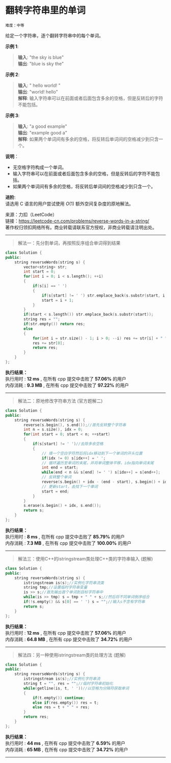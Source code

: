 # 翻转字符串里的单词 #  
`难度：中等` 

给定一个字符串，逐个翻转字符串中的每个单词。  

**示例 1**:  
>**输入**: "the sky is blue"  
>**输出**: "blue is sky the"  

**示例 2**:  
>**输入**: "  hello world!  "  
>**输出**: "world! hello"  
>**解释**: 输入字符串可以在前面或者后面包含多余的空格，但是反转后的字符不能包括。  

**示例 3**:  
>**输入**: "a good   example"  
>**输出**: "example good a"  
>**解释**: 如果两个单词间有多余的空格，将反转后单词间的空格减少到只含一个。  

**说明**：  
- 无空格字符构成一个单词。  
- 输入字符串可以在前面或者后面包含多余的空格，但是反转后的字符不能包括。  
- 如果两个单词间有多余的空格，将反转后单词间的空格减少到只含一个。  

**进阶**:  
请选用 C 语言的用户尝试使用 *O*(1) 额外空间复杂度的原地解法。  

来源：力扣（LeetCode）  
链接：https://leetcode-cn.com/problems/reverse-words-in-a-string/  
著作权归领扣网络所有。商业转载请联系官方授权，非商业转载请注明出处。  

---  
>解法一：先分割单词，再按照反序组合单词得到结果  

```C++  
class Solution {
public:
    string reverseWords(string s) {
        vector<string> str;
        int start = 0;
        for(int i = 0; i < s.length(); ++i)
        {
            if(s[i] == ' ')
            {
                if(s[start] != ' ') str.emplace_back(s.substr(start, i - start));
                start = i + 1;
            }
        }
        if(start < s.length()) str.emplace_back(s.substr(start));
        string res = "";
        if(str.empty()) return res;
        else
        {
            for(int i = str.size() - 1; i > 0; --i) res += str[i] + " ";
            res += str[0];
            return res;
        }
    }
};
```  

**执行结果：**  
执行用时 : **12 ms** , 在所有 cpp 提交中击败了 **57.06%** 的用户  
内存消耗 : **9.3 MB** , 在所有 cpp 提交中击败了 **97.22%** 的用户  

---  
>解法二：原地修改字符串方法 (官方题解二)  

```C++  
class Solution {
public:
    string reverseWords(string s) {
        reverse(s.begin(), s.end());//首先反转整个字符串
        int n = s.size(), idx = 0;
        for(int start = 0; start < n; ++start)
        {
            if(s[start] != ' ')//去除多余空格
            {
                // 填一个空白字符然后将idx移动到下一个单词的开头位置
                if(idx != 0) s[idx++] = ' ';
                // 循环遍历至单词的末尾，并将单词整体平移，idx指向单词末尾
                int end = start;
                while(end < n && s[end] != ' ') s[idx++] = s[end++];
                // 反转整个单词
                reverse(s.begin() + idx - (end - start), s.begin() + idx);
                // 更新start，去找下一个单词
                start = end;
            }
        }
        s.erase(s.begin() + idx, s.end());
        return s;
    }
};
```  

**执行结果：**  
执行用时 : **8 ms** , 在所有 cpp 提交中击败了 **85.79%** 的用户  
内存消耗 : **7.3 MB** , 在所有 cpp 提交中击败了 **100.00%** 的用户  

---  
>解法三：使用C++的istringstream类处理C++类的字符串输入 (题解)  

```C++  
class Solution {
public:
    string reverseWords(string s) {
        istringstream is(s);//实例化字符串流类
        string tmp;//设置临时字符串变量
        is >> s;//首先输出首个单词到目标字符串中
        while(is >> tmp) s = tmp + " " + s;//然后将不同单词倒序组合
        if(!s.empty() && s[0] == ' ') s = "";//输入s不含有字符串
        return s;
    }
};
```  

**执行结果：**  
执行用时 : **12 ms** , 在所有 cpp 提交中击败了 **57.06%** 的用户  
内存消耗 : **64.8 MB** , 在所有 cpp 提交中击败了 **34.72%** 的用户  

---  
>解法四：另一种使用istringstream类的处理方法 (题解)  

```C++  
class Solution {
public:
    string reverseWords(string s) {
        istringstream is(s);//实例化字符串流
        string t = "", res = "";//临时字符串初始化
        while(getline(is, t, ' '))//以空格为分隔符获取单词
        {
            if(t.empty()) continue;
            else if(res.empty()) res = t;
            else res = t + " " + res;
        }
        return res;
    }
};
```  

**执行结果：**  
执行用时 : **44 ms** , 在所有 cpp 提交中击败了 **6.59%** 的用户  
内存消耗 : **65 MB** , 在所有 cpp 提交中击败了 **34.72%** 的用户  

---  